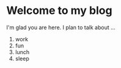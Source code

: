 # Welcome to my blog

I'm glad you are here. I plan to talk about ...
1. work
2. fun
3. lunch
4. sleep
